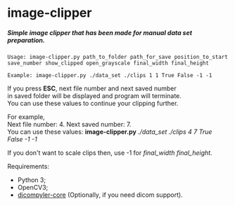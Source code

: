 # image-clipper

##### Simple image clipper that has been made for manual data set preparation.

```
Usage: image-clipper.py path_to_folder path_for_save position_to_start save_number show_clipped open_grayscale final_width final_height
```

```
Example: image-clipper.py ./data_set ./clips 1 1 True False -1 -1
```

If you press **ESC**, next file number and next saved number  
in saved folder will be displayed and program will terminate.  
You can use these values to continue your clipping further.

For example,  
Next file number: 4. 
Next saved number: 7.  
You can use these values: **image-clipper.py** *./data_set* *./clips* *4* *7* *True* *False* *-1* *-1*

If you don't want to scale clips then, use -1 for *final_width* *final_height*.

Requirements:
- Python 3;
- OpenCV3;
- <a href="https://github.com/dicompyler/dicompyler-core" target="_blank">dicompyler-core</a> (Optionally, if you need dicom support).

